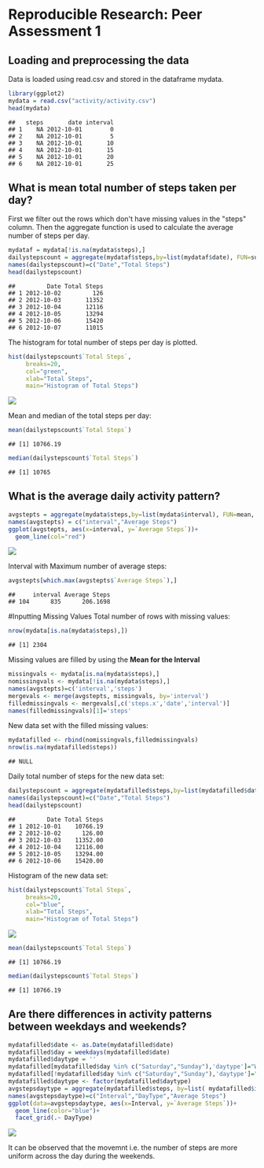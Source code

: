 # Reproducible Research: Peer Assessment 1


## Loading and preprocessing the data
Data is loaded using read.csv and stored in the dataframe mydata.

```r
library(ggplot2)
mydata = read.csv("activity/activity.csv")
head(mydata)
```

```
##   steps       date interval
## 1    NA 2012-10-01        0
## 2    NA 2012-10-01        5
## 3    NA 2012-10-01       10
## 4    NA 2012-10-01       15
## 5    NA 2012-10-01       20
## 6    NA 2012-10-01       25
```

## What is mean total number of steps taken per day?
First we filter out the rows which don't have missing values in the "steps" column. Then the aggregate function is used to calculate the average number of steps per day.

```r
mydataf = mydata[!is.na(mydata$steps),]
dailystepscount = aggregate(mydataf$steps,by=list(mydataf$date), FUN=sum, na.rm=TRUE)
names(dailystepscount)=c("Date","Total Steps")
head(dailystepscount)
```

```
##         Date Total Steps
## 1 2012-10-02         126
## 2 2012-10-03       11352
## 3 2012-10-04       12116
## 4 2012-10-05       13294
## 5 2012-10-06       15420
## 6 2012-10-07       11015
```

The histogram for total number of steps per day is plotted.

```r
hist(dailystepscount$`Total Steps`, 
     breaks=20, 
     col="green",
     xlab="Total Steps",
     main="Histogram of Total Steps")
```

![](PA1_template_files/figure-html/unnamed-chunk-4-1.png) 

Mean and median of the total steps per day:

```r
mean(dailystepscount$`Total Steps`)
```

```
## [1] 10766.19
```

```r
median(dailystepscount$`Total Steps`)
```

```
## [1] 10765
```

## What is the average daily activity pattern?


```r
avgstepts = aggregate(mydata$steps,by=list(mydata$interval), FUN=mean, na.rm=TRUE)
names(avgstepts) = c("interval","Average Steps")
ggplot(avgstepts, aes(x=interval, y=`Average Steps`))+
  geom_line(col="red")
```

![](PA1_template_files/figure-html/unnamed-chunk-6-1.png) 

Interval with Maximum number of average steps:

```r
avgstepts[which.max(avgstepts$`Average Steps`),]
```

```
##     interval Average Steps
## 104      835      206.1698
```

#Inputting Missing Values
Total number of rows with missing values:

```r
nrow(mydata[is.na(mydata$steps),])
```

```
## [1] 2304
```
Missing values are filled by using the **Mean for the Interval**

```r
missingvals <- mydata[is.na(mydata$steps),]
nomissingvals <- mydata[!is.na(mydata$steps),]
names(avgstepts)=c('interval','steps')
mergevals <- merge(avgstepts, missingvals, by='interval')
filledmissingvals <- mergevals[,c('steps.x','date','interval')]
names(filledmissingvals)[1]='steps'
```
New data set with the filled missing values:

```r
mydatafilled <- rbind(nomissingvals,filledmissingvals)
nrow(is.na(mydatafilled$steps))
```

```
## NULL
```

Daily total number of steps for the new data set:

```r
dailystepscount = aggregate(mydatafilled$steps,by=list(mydatafilled$date), FUN=sum, na.rm=TRUE)
names(dailystepscount)=c("Date","Total Steps")
head(dailystepscount)
```

```
##         Date Total Steps
## 1 2012-10-01    10766.19
## 2 2012-10-02      126.00
## 3 2012-10-03    11352.00
## 4 2012-10-04    12116.00
## 5 2012-10-05    13294.00
## 6 2012-10-06    15420.00
```

Histogram of the new data set:

```r
hist(dailystepscount$`Total Steps`, 
     breaks=20, 
     col="blue",
     xlab="Total Steps",
     main="Histogram of Total Steps")
```

![](PA1_template_files/figure-html/unnamed-chunk-12-1.png) 

```r
mean(dailystepscount$`Total Steps`)
```

```
## [1] 10766.19
```

```r
median(dailystepscount$`Total Steps`)
```

```
## [1] 10766.19
```

## Are there differences in activity patterns between weekdays and weekends?

```r
mydatafilled$date <- as.Date(mydatafilled$date)
mydatafilled$day = weekdays(mydatafilled$date)
mydatafilled$daytype = ''
mydatafilled[mydatafilled$day %in% c("Saturday","Sunday"),'daytype']="Weekend"
mydatafilled[!mydatafilled$day %in% c("Saturday","Sunday"),'daytype']="Weekday"
mydatafilled$daytype <- factor(mydatafilled$daytype)
avgstepsdaytype = aggregate(mydatafilled$steps, by=list( mydatafilled$interval, mydatafilled$daytype), FUN=mean)
names(avgstepsdaytype)=c("Interval","DayType","Average Steps")
ggplot(data=avgstepsdaytype, aes(x=Interval, y=`Average Steps`))+
  geom_line(color="blue")+
  facet_grid(.~ DayType)
```

![](PA1_template_files/figure-html/unnamed-chunk-13-1.png) 

It can be observed that the movemnt i.e. the number of steps are more uniform across the day during the weekends. 

